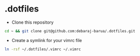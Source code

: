 # .dotfiles

- Clone this repository
```sh
cd ~ && git clone git@github.com:debaraj-barua/.dotfiles.git
```
- Create a symlink for your vimrc file
```sh
ln -rsf ~/.dotfiles/.vimrc ~/.vimrc 
```
